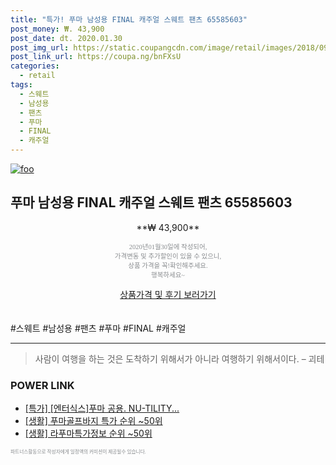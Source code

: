 ```yaml
--- 
title: "특가! 푸마 남성용 FINAL 캐주얼 스웨트 팬츠 65585603" 
post_money: ₩. 43,900 
post_date: dt. 2020.01.30 
post_img_url: https://static.coupangcdn.com/image/retail/images/2018/09/06/9/7/77a90cd3-dcda-43b5-9338-90a41b17b7d0.jpg 
post_link_url: https://coupa.ng/bnFXsU 
categories: 
  - retail 
tags: 
  - 스웨트 
  - 남성용 
  - 팬츠 
  - 푸마 
  - FINAL 
  - 캐주얼 
--- 
```

[![foo](https://static.coupangcdn.com/image/retail/images/2018/09/06/9/7/77a90cd3-dcda-43b5-9338-90a41b17b7d0.jpg)](https://coupa.ng/bnFXsU) 

## 푸마 남성용 FINAL 캐주얼 스웨트 팬츠 65585603 
<p style="text-align: center;">**₩ 43,900**</p> 
<p style="text-align: center;"><span style="color: #898c8f; font-family: Georgia,Times,serif; font-size: 0.75em;">2020년01월30일에 작성되어, <br>가격변동 및 추가할인이 있을 수 있으니,<br> 상품 가격을 꼭!확인해주세요.<br>행복하세요~</span> 
</p>	 
<div markdown="0" style="text-align: center;"><a href="https://coupa.ng/bnFXsU" class="btn btn--success">상품가격 및 후기 보러가기</a></div> 
<br><br> 
  #스웨트 #남성용 #팬츠 #푸마 #FINAL #캐주얼 
<hr> 

> 사람이 여행을 하는 것은 도착하기 위해서가 아니라 여행하기 위해서이다. – 괴테 


### POWER LINK

* <a href="https://blog.naver.com/sakai111/221790313695" target="_blank">[특가] [엔터식스]푸마 공용. NU-TILITY...</a>
* <a href="https://blog.naver.com/sakai111/221785379867" target="_blank"> [생활] 푸마골프바지 특가 순위 ~50위</a>
* <a href="https://blog.naver.com/fasyy4321/221772985186" target="_blank"> [생활] 라푸마특가정보 순위 ~50위</a>

<span style="color: #898c8f; font-family: Georgia,Times,serif; font-size: 0.55em;">파트너스활동으로 작성자에게 일정액의 커미션이 제공될수 있습니다.</span> 
